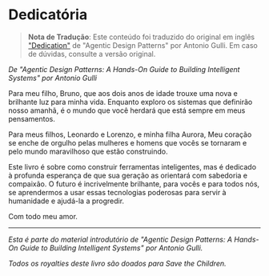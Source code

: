 # Dedicatória

> **Nota de Tradução**: Este conteúdo foi traduzido do original em inglês
> ["Dedication"](../en/intro/dedication.md) de "Agentic Design Patterns"
> por Antonio Gulli. Em caso de dúvidas, consulte a versão original.

*De "Agentic Design Patterns: A Hands-On Guide to Building Intelligent Systems" por Antonio Gulli*

Para meu filho, Bruno,
que aos dois anos de idade trouxe uma nova e brilhante luz para minha vida. Enquanto exploro os sistemas que definirão nosso amanhã, é o mundo que você herdará que está sempre em meus pensamentos.

Para meus filhos, Leonardo e Lorenzo, e minha filha Aurora,
Meu coração se enche de orgulho pelas mulheres e homens que vocês se tornaram e pelo mundo maravilhoso que estão construindo.

Este livro é sobre como construir ferramentas inteligentes, mas é dedicado à profunda esperança de que sua geração as orientará com sabedoria e compaixão. O futuro é incrivelmente brilhante, para vocês e para todos nós, se aprendermos a usar essas tecnologias poderosas para servir à humanidade e ajudá-la a progredir.

Com todo meu amor.

---

*Esta é parte do material introdutório de "Agentic Design Patterns: A Hands-On Guide to Building Intelligent Systems" por Antonio Gulli.*

*Todos os royalties deste livro são doados para Save the Children.*